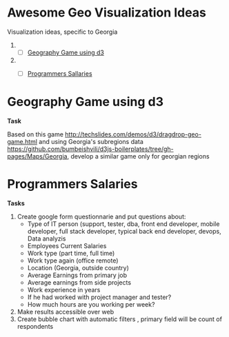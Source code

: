 # Awesome Geo Visualization Ideas
Visualization ideas, specific to Georgia


1. - [ ] [Geography Game using d3](#geography-game-using-d3)

2. - [ ] [Programmers Sallaries](#programmers-salaries)




# Geography Game using d3

**Task**  

Based on this game   http://techslides.com/demos/d3/dragdrop-geo-game.html and using Georgia's subregions data https://github.com/bumbeishvili/d3js-boilerplates/tree/gh-pages/Maps/Georgia, develop a similar game only for georgian regions


# Programmers Salaries
**Tasks**
1. Create google form questionnarie and put questions about:
   * Type of IT person
   (support, tester, dba, front end developer, mobile developer, full stack  developer, typical back end developer, devops, Data analyzis 
   * Employees Current Salaries
   * Work type  (part time, full time)
   * Work type again (office remote)
   * Location (Georgia, outside country)
   * Average Earnings from primary job
   * Average earnings from side projects
   * Work experience in years
   * If he had worked with project manager and tester?
   * How much hours are you working per week?
2. Make results accessible over web
3. Create bubble chart with automatic filters , primary field will be count of respondents
